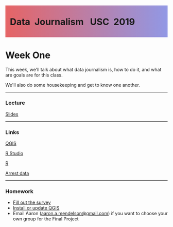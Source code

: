 <div class="header">
<h1 class="ml7">
  <span class="text-wrapper">
    <span class="letters"><p id ="usc p">Data&nbsp;&nbsp;Journalism&nbsp;&nbsp;&nbsp;USC&nbsp;&nbsp;2019</p></span>
  </span>
</h1>
</div>
<script src="https://cdnjs.cloudflare.com/ajax/libs/animejs/2.0.2/anime.min.js"></script>

<script src="https://ajax.googleapis.com/ajax/libs/jquery/3.3.1/jquery.min.js"></script>

<style>
.header{
      background-image: linear-gradient(to right, #e66465, #9198e5);
}

.ml7 {
  position: relative;
  font-weight: 1200;


}
.ml7 .text-wrapper {
  position: relative;
  display: inline-block;
  padding-top: 0.2em;
  padding-right: 0.05em;
  padding-bottom: 0.1em;
  overflow: hidden;
  padding-left: 14px;
  
}
.ml7 .letter {
  transform-origin: 0 100%;
  display: inline-block;
  line-height: 1.3em;
  font-size: 3.6em;
  color: #FFFFFF
}


</style>


<script>
// Wrap every letter in a span
$('.ml7 .letters').each(function(){
  $(this).html($(this).text().replace(/([^\x00-\x80]|\w)/g, "<span class='letter'>$&</span>"));
});

anime.timeline({loop: true})
  .add({
    targets: '.ml7 .letter',
    translateY: ["1.1em", 0],
    translateX: ["0.55em", 0],
    translateZ: 0,
    rotateZ: [180, 0],
    duration: 1050,
    easing: "easeOutExpo",
    delay: function(el, i) {
      return 50 * i;
    }
  }).add({
    targets: '.ml7',
    opacity: 0,
    duration: 1000,
    easing: "easeOutExpo",
    delay: 1000
  });
</script>


# Week One
This week, we'll talk about what data journalism is, how to do it, and what are goals are for this class. 

We'll also do some housekeeping and get to know one another.

---

### Lecture

[Slides](https://docs.google.com/presentation/d/1HCtEYXhYAqZxRhrCECONrv6RTScKqk7spzMMwC35tdA/edit#slide=id.g47273d1fd8_0_216)

---

### Links

[QGIS](https://download.qgis.org/)

[R Studio](https://www.rstudio.com/products/rstudio/download/)

[R](https://cran.rstudio.com/)

[Arrest data](https://data.lacity.org/A-Safe-City/Arrest-Data-from-2010-to-Present/yru6-6re4)

---

### Homework

* [Fill out the survey](https://docs.google.com/forms/d/e/1FAIpQLSe4a5ZWgu1Tde99acbMBysX4QuS0VWtYnp0cDQb97HWGfGq5w/viewform?usp=sf_link)
* [Install or update QGIS](https://download.qgis.org/)
* Email Aaron (aaron.a.mendelson@gmail.com) if you want to choose your own group for the Final Project